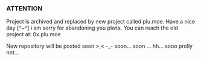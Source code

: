 ### ATTENTION
Project is archived and replaced by new project called plu.moe.
Have a nice day [^~^]
i am sorry for abandoning you plwtx.
You can reach the old project at: 0x.plu.moe

New repository will be posted soon >,<
-_- soon... soon ... hh... sooo prolly not...